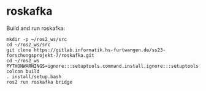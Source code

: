 # roskafka

Build and run roskafka:

    mkdir -p ~/ros2_ws/src
    cd ~/ros2_ws/src
    git clone https://gitlab.informatik.hs-furtwangen.de/ss23-forschungsprojekt-7/roskafka.git
    cd ~/ros2_ws
    PYTHONWARNINGS=ignore:::setuptools.command.install,ignore:::setuptools.command.easy_install,ignore:::pkg_resources colcon build
    . install/setup.bash
    ros2 run roskafka bridge
